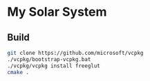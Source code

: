 # My Solar System

## Build

```bash
git clone https://github.com/microsoft/vcpkg
./vcpkg/bootstrap-vcpkg.bat
./vcpkg/vcpkg install freeglut
cmake .
```
